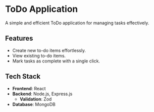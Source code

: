 # ToDo Application

A simple and efficient ToDo application for managing tasks effectively.

## Features

- Create new to-do items effortlessly.
- View existing to-do items.
- Mark tasks as complete with a single click.

## Tech Stack

- **Frontend**: React
- **Backend**: Node.js, Express.js
  - **Validation**: Zod
- **Database**: MongoDB
